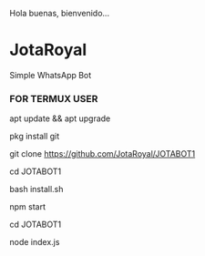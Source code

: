 Hola buenas, bienvenido...

# JotaRoyal
Simple WhatsApp Bot

### FOR TERMUX USER

apt update && apt upgrade

pkg install git

git clone https://github.com/JotaRoyal/JOTABOT1

cd JOTABOT1

bash install.sh

npm start




cd JOTABOT1

node index.js
